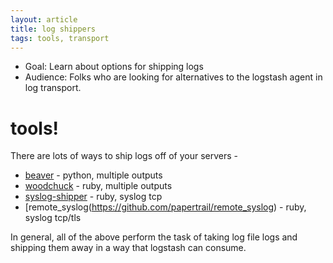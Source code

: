 ```yaml
---
layout: article
title: log shippers
tags: tools, transport
---
```


* Goal: Learn about options for shipping logs
* Audience: Folks who are looking for alternatives to the logstash agent in log transport.

# tools!

There are lots of ways to ship logs off of your servers -

* [beaver](https://github.com/josegonzalez/beaver) - python, multiple outputs
* [woodchuck](https://github.com/danryan/woodchuck) - ruby, multiple outputs
* [syslog-shipper](https://github.com/jordansissel/syslog-shipper) - ruby, syslog tcp
* [remote_syslog(https://github.com/papertrail/remote_syslog) - ruby, syslog tcp/tls

In general, all of the above perform the task of taking log file logs and
shipping them away in a way that logstash can consume.
